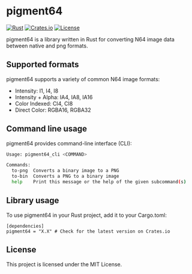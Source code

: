 # pigment64

[![Rust](https://github.com/decompals/pigment64/actions/workflows/rust.yml/badge.svg)](https://github.com/decompals/pigment64/actions/workflows/rust.yml)
[![Crates.io](https://img.shields.io/crates/v/pigment64.svg)](https://crates.io/crates/pigment64)
[![License](https://img.shields.io/badge/license-MIT-blue.svg)](https://github.com/decompals/pigment64/blob/master/LICENSE)

pigment64 is a library written in Rust for converting N64 image data between native and png formats.

## Supported formats
pigment64 supports a variety of common N64 image formats:

- Intensity: I1, I4, I8
- Intensity + Alpha: IA4, IA8, IA16
- Color Indexed: CI4, CI8
- Direct Color: RGBA16, RGBA32

## Command line usage

pigment64 provides command-line interface (CLI):

```bash
Usage: pigment64_cli <COMMAND>

Commands:
  to-png  Converts a binary image to a PNG
  to-bin  Converts a PNG to a binary image
  help    Print this message or the help of the given subcommand(s)
```

## Library usage

To use pigment64 in your Rust project, add it to your Cargo.toml:
```ini, TOML
[dependencies]
pigment64 = "X.X" # Check for the latest version on Crates.io
```

## License

This project is licensed under the MIT License.